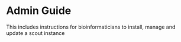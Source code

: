 # Admin Guide

This includes instructions for bioinformaticians to install, manage and update a scout instance